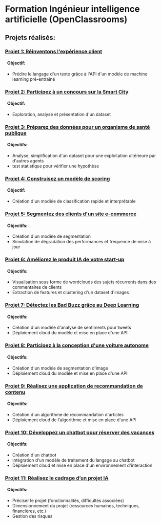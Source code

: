 # Formation Ingénieur intelligence artificielle (OpenClassrooms)

## Projets réalisés:
### [Projet 1: Réinventons l'expérience client](https://github.com/20-100-oc/OC_P01)
#### &ensp;Objectif: 
- Prédire le langage d'un texte grâce à l'API d'un modèle de machine learning pré-entrainé

### [Projet 2: Participez à un concours sur la Smart City](https://github.com/20-100-oc/OC_P02)
#### &ensp;Objectif: 
- Exploration, analyse et présentation d'un dataset

### [Projet 3: Préparez des données pour un organisme de santé publique](https://github.com/20-100-oc/OC_P03)
#### &ensp;Objectifs: 
- Analyse, simplification d'un dataset pour une exploitation ultérieure par d'autres agents
- test statistique pour vérifier une hypothèse

### [Projet 4: Construisez un modèle de scoring](https://github.com/20-100-oc/OC_P04)
#### &ensp;Objectif: 
- Création d'un modèle de classification rapide et interprétable

### [Projet 5: Segmentez des clients d'un site e-commerce](https://github.com/20-100-oc/OC_P05)
#### &ensp;Objectifs: 
- Création d'un modèle de segmentation
- Simulation de dégradation des performances et fréquence de mise à jour

### [Projet 6: Améliorez le produit IA de votre start-up](https://github.com/20-100-oc/OC_PO6)
#### &ensp;Objectifs: 
- Visualisation sous forme de wordclouds des sujets récurrents dans des commentaires de clients
- Extraction de features et clustering d'un dataset d'images

### [Projet 7: Détectez les Bad Buzz grâce au Deep Learning](https://github.com/20-100-oc/OC_P07)
#### &ensp;Objectifs: 
- Création d'un modèle d'analyse de sentiments pour tweets
- Déploiement cloud du modèle et mise en place d'une API

### [Projet 8: Participez à la conception d'une voiture autonome](https://github.com/20-100-oc/OC_P08)
#### &ensp;Objectifs: 
- Création d'un modèle de segmentation d'image
- Déploiement cloud du modèle et mise en place d'une API

### [Projet 9: Réalisez une application de recommandation de contenu](https://github.com/20-100-oc/OC_P09)
#### &ensp;Objectifs: 
- Création d'un algorithme de recommandation d'articles
- Déploiement cloud de l'algorithme et mise en place d'une API

### [Projet 10: Développez un chatbot pour réserver des vacances](https://github.com/20-100-oc/OC_P10)
#### &ensp;Objectifs: 
- Création d'un chatbot
- Intégration d'un modèle de traitement du langage au chatbot
- Déploiement cloud et mise en place d'un environnement d'interaction

### [Projet 11: Réalisez le cadrage d’un projet IA](https://github.com/20-100-oc/OC_P11)
#### &ensp;Objectifs: 
- Préciser le projet (fonctionnalités, difficultés associées)
- Dimensionnement du projet (ressources humaines, techniques, financières, etc.)
- Gestion des risques
